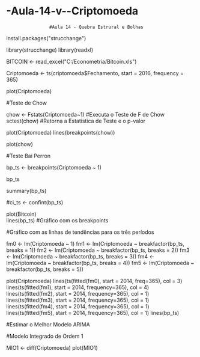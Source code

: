 # -Aula-14-v--Criptomoeda

                    #Aula 14 - Quebra Estrural e Bolhas

install.packages("strucchange")

library(strucchange)
library(readxl)


BITCOIN <- read_excel("C:/Econometria/Bitcoin.xls")

Criptomoeda <- ts(criptomoeda$Fechamento, start = 2016, frequency = 365)

plot(Criptomoeda)

#Teste de Chow

chow <- Fstats(Criptomoeda~1)    #Executa o Teste de F de Chow
sctest(chow)                 #Retorna a Estatística de Teste e o p-valor

plot(Criptomoeda)
lines(breakpoints(chow))

plot(chow)
    
#Teste Bai Perron

bp_ts <- breakpoints(Criptomoeda ~ 1)

bp_ts

summary(bp_ts)

#ci_ts <- confint(bp_ts)

plot(Bitcoin)               
lines(bp_ts)            #Gráfico com os breakpoints


#Gráfico com as linhas de tendências para os três períodos

fm0 <- lm(Criptomoeda ~ 1)
fm1 <- lm(Criptomoeda ~ breakfactor(bp_ts, breaks = 1))
fm2 <- lm(Criptomoeda ~ breakfactor(bp_ts, breaks = 2))
fm3 <- lm(Criptomoeda ~ breakfactor(bp_ts, breaks = 3))
fm4 <- lm(Criptomoeda ~ breakfactor(bp_ts, breaks = 4))
fm5 <- lm(Criptomoeda ~ breakfactor(bp_ts, breaks = 5))

plot(Criptomoeda)
lines(ts(fitted(fm0), start = 2014, freq=365), col = 3)
lines(ts(fitted(fm1), start = 2014, frequency=365), col = 4)
lines(ts(fitted(fm2), start = 2014, frequency=365), col = 1)
lines(ts(fitted(fm3), start = 2014, frequency=365), col = 1)
lines(ts(fitted(fm4), start = 2014, frequency=365), col = 1)
lines(ts(fitted(fm5), start = 2014, frequency=365), col = 1)
lines(bp_ts)


#Estimar o Melhor Modelo ARIMA

#Modelo Integrado de Ordem 1

MIO1 <- diff(Criptomoeda)
plot(MIO1)

